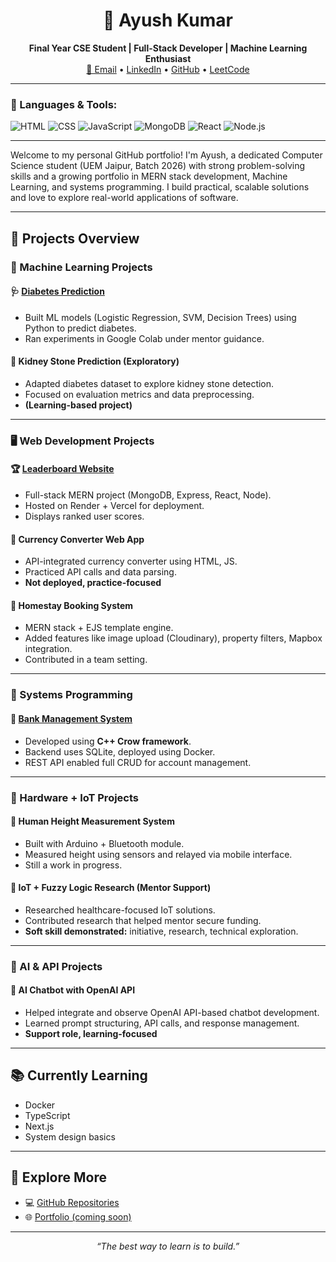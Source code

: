 <h1 align="center">👋 Ayush Kumar</h1>
<p align="center">
  <b>Final Year CSE Student | Full-Stack Developer | Machine Learning Enthusiast</b><br>
  <a href="mailto:ayushshaw022@gmail.com">📧 Email</a> •
  <a href="https://www.linkedin.com/in/ayush-kumar-01173a205/">LinkedIn</a> •
  <a href="https://github.com/Ayushkumar022">GitHub</a> •
  <a href="https://leetcode.com/u/Ayushkumar022/">LeetCode</a>
</p>

---

### 🔧 Languages & Tools:
![HTML](https://img.shields.io/badge/-HTML5-E34F26?style=flat&logo=html5&logoColor=white)
![CSS](https://img.shields.io/badge/-CSS3-1572B6?style=flat&logo=css3)
![JavaScript](https://img.shields.io/badge/-JavaScript-F7DF1E?style=flat&logo=javascript&logoColor=black)
![MongoDB](https://img.shields.io/badge/-MongoDB-47A248?style=flat&logo=mongodb&logoColor=white)
![React](https://img.shields.io/badge/-React-61DAFB?style=flat&logo=react)
![Node.js](https://img.shields.io/badge/-Node.js-339933?style=flat&logo=node.js&logoColor=white)

---

Welcome to my personal GitHub portfolio! I'm Ayush, a dedicated Computer Science student (UEM Jaipur, Batch 2026) with strong problem-solving skills and a growing portfolio in MERN stack development, Machine Learning, and systems programming. I build practical, scalable solutions and love to explore real-world applications of software.

---

## 🚀 Projects Overview

### 🧠 Machine Learning Projects

#### 🩺 [Diabetes Prediction](https://github.com/Ayushkumar022/Diabetes-Prediction)
- Built ML models (Logistic Regression, SVM, Decision Trees) using Python to predict diabetes.
- Ran experiments in Google Colab under mentor guidance.

#### 🧪 Kidney Stone Prediction (Exploratory)
- Adapted diabetes dataset to explore kidney stone detection.
- Focused on evaluation metrics and data preprocessing.
- **(Learning-based project)**

---

### 🖥️ Web Development Projects

#### 🏆 [Leaderboard Website](https://github.com/Ayushkumar022/Leaderboard-MERN) <!-- Replace with live link if deployed -->
- Full-stack MERN project (MongoDB, Express, React, Node).
- Hosted on Render + Vercel for deployment.
- Displays ranked user scores.

#### 💱 Currency Converter Web App
- API-integrated currency converter using HTML, JS.
- Practiced API calls and data parsing.
- **Not deployed, practice-focused**

#### 🏡 Homestay Booking System
- MERN stack + EJS template engine.
- Added features like image upload (Cloudinary), property filters, Mapbox integration.
- Contributed in a team setting.

---

### 🧰 Systems Programming

#### 🏦 [Bank Management System](https://github.com/Ayushkumar022/Bank-Management-Crow)
- Developed using **C++ Crow framework**.
- Backend uses SQLite, deployed using Docker.
- REST API enabled full CRUD for account management.

---

### 🔧 Hardware + IoT Projects

#### 📏 Human Height Measurement System
- Built with Arduino + Bluetooth module.
- Measured height using sensors and relayed via mobile interface.
- Still a work in progress.

#### 🔬 IoT + Fuzzy Logic Research (Mentor Support)
- Researched healthcare-focused IoT solutions.
- Contributed research that helped mentor secure funding.
- **Soft skill demonstrated:** initiative, research, technical exploration.

---

### 🤖 AI & API Projects

#### 🧠 AI Chatbot with OpenAI API
- Helped integrate and observe OpenAI API-based chatbot development.
- Learned prompt structuring, API calls, and response management.
- **Support role, learning-focused**

---

## 📚 Currently Learning

- Docker
- TypeScript
- Next.js
- System design basics

---

## 📂 Explore More

- 💻 [GitHub Repositories](https://github.com/Ayushkumar022)
- 🌐 [Portfolio (coming soon)](https://ayushkumar022.github.io)

---

<p align="center">
  <i>“The best way to learn is to build.”</i>
</p>
